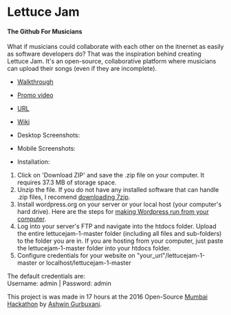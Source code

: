 Lettuce Jam 
=======

#### The Github For Musicians

What if musicians could collaborate with each other on the itnernet as easily as software developers do? That was the inspiration behind creating Lettuce Jam. It's an open-source, collaborative platform where musicians can upload their songs (even if they are incomplete).

* [Walkthrough](youtube)

* [Promo video](https://youtu.be/ZuoQEBISs2I)

* [URL](www.lettucejam.byethost5.com/wp/)

* [Wiki](https://github.com/gurbuxani/lettucejam-1/wiki)

* Desktop Screenshots:

* Mobile Screenshots:

* Installation:

1. Click on 'Download ZIP' and save the .zip file on your computer. It requires 37.3 MB of storage space.
2. Unzip the file. If you do not have any installed software that can handle .zip files, I recomend [downloading 7zip](http://www.7-zip.org/).
3. Install wordpress.org on your server or your local host (your computer's hard drive). Here are the steps for [making Wordpress run from your computer](https://make.wordpress.org/core/handbook/tutorials/installing-a-local-server/). 
3. Log into your server's FTP and navigate into the htdocs folder. Upload the entire lettucejam-1-master folder (including all files and sub-folders) to the folder you are in. If you are hosting from your computer, just paste the lettucejam-1-master folder into your htdocs folder.
4. Configure credentials for your website on "your_url"/lettucejam-1-master or localhost/lettucejam-1-master
 
The default credentials are:  
Username: admin | 
Password: admin

This project is was made in 17 hours at the 2016 Open-Source [Mumbai Hackathon](www.mumbaihackathon.in)  by [Ashwin Gurbuxani](www.theashwin.com).
